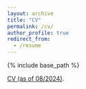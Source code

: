```yaml
---
layout: archive
title: "CV"
permalink: /cv/
author_profile: true
redirect_from:
  - /resume
---
```


{% include base_path %}

<a href="/files/Salaudeen_Olawale_CV/Salaudeen_Olawale_CV.pdf" target="_blank">CV (as of 08/2024)</a>.
